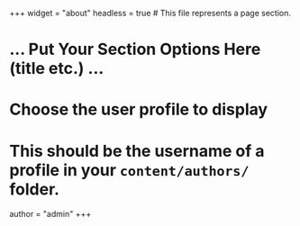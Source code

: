 +++
widget = "about"
headless = true  # This file represents a page section.

# ... Put Your Section Options Here (title etc.) ...

# Choose the user profile to display
# This should be the username of a profile in your `content/authors/` folder.
author = "admin"
+++